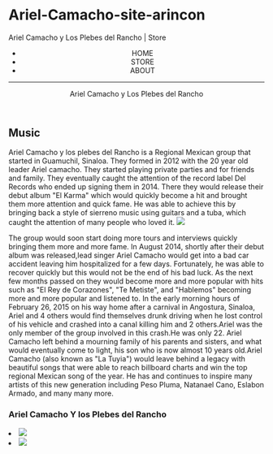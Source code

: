 # Ariel-Camacho-site-arincon
<html>
 <head>
   Ariel Camacho y Los Plebes del Rancho | Store 
   <meta name= "description" content="Ariel Camacho fan site">
 </head> 
 <body>
   <header>
     <nav>
       <ul>
         <li>HOME</li>
         <li>STORE</li>
         <li>ABOUT</li>
       </ul>
     </nav>
     <hr>
     <hl>Ariel Camacho y Los Plebes del Rancho</hl>
   </header>

  <section>
    <h2>Music</h2>
    <p>Ariel Camacho y los plebes del Rancho is a Regional Mexican group that started in Guamuchil, Sinaloa. They formed in 2012 with the 20 year old leader Ariel camacho. They started playing private parties and for friends and family. They eventually caught the attention of the record label Del Records who ended up signing them in 2014. There they would release their debut album "El Karma" which would quickly become a hit and brought them more attention and quick fame. He was able to achieve this by bringing back a style of sierreno music using guitars and a tuba, which caught the attention of many people who loved it.
      <img src= "https://www.billboard.com/wp-content/uploads/media/ariel-camacho-y-los-plebes-2015-billboard-press-650.jpg">
    </p> The group would soon start doing more tours and interviews quickly bringing them more and more fame. In August 2014, shortly after their debut album was released,lead singer Ariel Camacho would get into a bad car accident leaving him hospitalized for a few days. Fortunately, he was able to recover quickly but this would not be the end of his bad luck. As the next few months passed on they would become more and more popular with hits such as "El Rey de Corazones", "Te Metiste", and "Hablemos" becoming more and more popular and listened to. In the early morning hours of February 26, 2015 on his way home after a carnival in Angostura, Sinaloa, Ariel and 4 others would find themselves drunk driving when he lost control of his vehicle and crashed into a canal killing him and 2 others.Ariel was the only member of the group involved in this crash.He was only 22. Ariel Camacho left behind a mourning family of his parents and sisters, and what would eventually come to light, his son who is now almost 10 years old.Ariel Camacho (also known as "La Tuyia") would leave behind a legacy with beautiful songs that were able to reach billboard charts and win the top regional Mexican song of the year. He has and continues to inspire many artists of this new generation including Peso Pluma, Natanael Cano, Eslabon Armado, and many many more.
  </section>
   
   <footer>
     <h3>Ariel Camacho Y los Plebes del Rancho</h3>
     <u1>
       <li><img src="https://i.scdn.co/image/ab67616d0000b273eba766e9ba27b04b9aa5dd38"></li>
       <li><img src="https://i.ytimg.com/vi/MlNjooBsxrU/maxresdefault.jpg"></li>
     </u1>
   </footer>
 </body>
</html>
